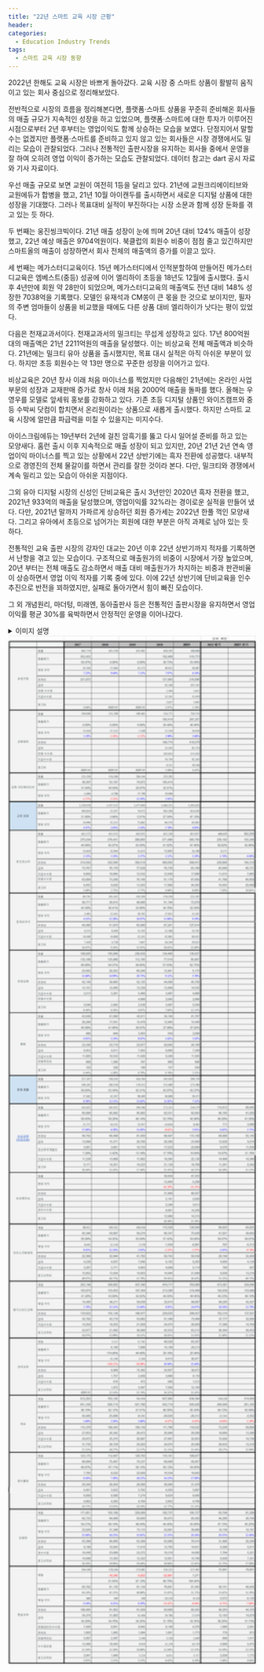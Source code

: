 ```yaml
---
title: "22년 스마트 교육 시장 근황"
header:
categories:
  - Education Industry Trends
tags:
  - 스마트 교육 시장 동향
---
```


2022년 한해도 교육 시장은 바쁘게 돌아갔다. 교육 시장 중 스마트 상품이 활발히 움직이고 있는 회사 중심으로 정리해보았다. 

전반적으로 시장의 흐름을 정리해본다면, 플랫폼·스마트 상품을 꾸준히 준비해온 회사들의 매출 규모가 지속적인 성장을 하고 있었으며, 플랫폼·스마트에 대한 투자가 이루어진 시점으로부터 2년 후부터는 영업이익도 함께 상승하는 모습을 보였다. 단정지어서 말할 수는 없겠지만 플랫폼·스마트를 준비하고 있지 않고 있는 회사들은 시장 경쟁에서도 밀리는 모습이 관찰되었다. 그러나 전통적인 출판시장을 유지하는 회사들 중에서 운영을 잘 하여 오히려 영업 이익이 증가하는 모습도 관찰되었다.  데이터 참고는 dart 공시 자료와 기사 자료이다.

우선 매출 규모로 보면 교원이 여전히 1등을 달리고 있다. 21년에 교원크리에이티브와 교원에듀가 합병을 했고, 21년 10월 아이캔두를 출시하면서 새로운 디지털 상품에 대한 성장을 기대했다. 그러나 목표대비 실적이 부진하다는 시장 소문과 함께 성장 둔화를 겪고 있는 듯 하다. 

두 번째는 웅진씽크빅이다. 21년 매출 성장이 눈에 띄며 20년 대비 124% 매출이 성장했고, 22년 예상 매출은 9704억원이다. 북클럽의 회원수 비중이 점점 줄고 있긴하지만 스마트올의 매출이 성장하면서 회사 전체의 매출액의 증가를 이끌고 있다. 

세 번째는 메가스터디교육이다.  15년 메가스터디에서 인적분할하여 만들어진 메가스터디교육은 엠베스트(중등) 성공에 이어 엘리하이 초등을 18년도 12월에 출시했다. 출시 후 4년만에 회원 약 28만이 되었으며, 메가스터디교육의 매출액도 전년 대비 148% 성장한 7038억을 기록했다. 모델인 유재석과 CM쏭이 큰 몫을 한 것으로 보이지만, 필자의 주변 엄마들이 상품을 비교했을 때에도 다른 상품 대비 엘리하이가 낫다는 평이 있었다. 

다음은 천재교과서이다. 천재교과서의 밀크티는 무섭게 성장하고 있다. 17년 800억원대의 매출액은 21년 2211억원의 매출을 달성했다. 이는 비상교육 전체 매출액과 비슷하다. 21년에는 밀크티 유아 상품을 출시했지만, 목표 대시 실적은 아직 아쉬운 부분이 있다. 하지만 초등 회원수는 약 13만 명으로 꾸준한 성장을 이어가고 있다. 

비상교육은 20년 창사 이래 처음 마이너스를 찍었지만 다음해인 21년에는 온라인 사업 부문의 성장과 교재판매 증가로  창사 이래 처음 2000억 매출을 돌파를 했다. 올해는 우영우를 모델로 앞세워 홍보를 강화하고 있다. 기존 초등 디지털 상품인 와이즈캠프와 중등 수박씨 닷컴이 합치면서 온리원이라는 상품으로 새롭게 출시했다. 하지만 스마트 교육 시장에 얼만큼 파급력을 미칠 수 있을지는 미지수다.

아이스크림에듀는 19년부터 2년에 걸친 암흑기를 뚫고 다시 일어설 준비를 하고 있는 모양새다. 홈런 출시 이후 지속적으로 매출 성장이 되고 있지만, 20년 21년 2년 연속 영업이익 마이너스를 찍고 있는 상황에서 22년 상반기에는 흑자 전환에 성공했다. 내부적으로 경영진의 전체 물갈이를 하면서 관리를 잘한 것이라 본다. 다만, 밀크티와 경쟁에서 계속 밀리고 있는 모습이 아쉬운 지점이다.

그외 유아 디지털 시장의 신성인 단비교육은 출시 3년만인 2020년 흑자 전환을 했고, 2021년 933억의 매출을 달성했으며, 영업이익률 32%라는 경이로운 실적을 만들어 냈다. 다만, 2021년 말까지 가파르게 상승하던 회원 증가세는 2022년 한풀 꺽인 모양새다. 그리고 유아에서 초등으로 넘어가는 회원에 대한 부분은 아직 과제로 남아 있는 듯 하다. 

전통적인 교육 출판 시장의 강자인 대교는 20년 이후 22년 상반기까지 적자를 기록하면서 난항을 겪고 있는 모습이다. 구조적으로 매출원가의 비중이 시장에서 가장 높았으며, 20년 부터는 전체 매출도 감소하면서 매출 대비 매출원가가 차지하는 비중과  판관비율이 상승하면서 영업 이익 적자를 기록 중에 있다. 이에 22년 상반기에 단비교육을 인수 추진으로 반전을 꾀하였지만, 실패로 돌아가면서 힘이 빠진 모습이다.

그 외 개념원리, 마더텅, 미래엔, 동아출판사 등은 전통적인 출판시장을 유지하면서 영업이익률 평균 30%를 육박하면서 안정적인 운영을 이어나갔다.

<details><summary>이미지 설명</summary>2022년 교육 출판 매출 및 영업 이익 현황</details>

<img src="/assets/img/post/22.10.27/2022.png" width="1000px" alt="2022년 교육 출판 매출 및 영업 이익 현황">

